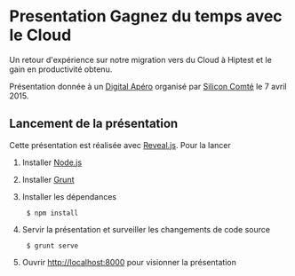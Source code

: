 # Presentation Gagnez du temps avec le Cloud

Un retour d'expérience sur notre migration vers du Cloud à Hiptest et le gain en productivité obtenu.

Présentation donnée à un [Digital Apéro](http://www.siliconcomte.fr/2015/03/digital-apero-07042015-developpeurs-gagnez-du-temps-avec-le-cloud/) organisé par [Silicon Comté](http://www.siliconcomte.fr/) le 7 avril 2015.

## Lancement de la présentation

Cette présentation est réalisée avec [Reveal.js](https://github.com/hakimel/reveal.js/). Pour la lancer

1. Installer [Node.js](http://nodejs.org/)
2. Installer [Grunt](http://gruntjs.com/getting-started#installing-the-cli)
3. Installer les dépendances

        $ npm install

4. Servir la présentation et surveiller les changements de code source

        $ grunt serve

5. Ouvrir <http://localhost:8000> pour visionner la présentation

